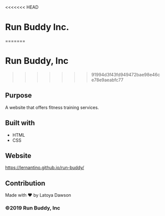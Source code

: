 <<<<<<< HEAD
# Run Buddy Inc.
=======
# Run Buddy, Inc
>>>>>>> 91994d3f43fd949472bae98e46ce78e9aeabfc77

## Purpose
A website that offers fitness training  services. 

## Built with 
* HTML
* CSS

## Website
https://lernantino.github.io/run-buddy/

## Contribution
Made with ❤️  by Latoya Dawson 

### ©️2019 Run Buddy, Inc 

